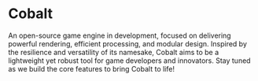 # Cobalt
An open-source game engine in development, focused on delivering powerful rendering, efficient processing, and modular design. Inspired by the resilience and versatility of its namesake, Cobalt aims to be a lightweight yet robust tool for game developers and innovators. Stay tuned as we build the core features to bring Cobalt to life!
